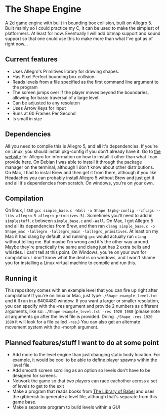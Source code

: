 # The Shape Engine
A 2d game engine with built in bounding box collision, built on Allegro 5.
Built mainly so I could practice my C, it can be used to make the simplest of platformers. At least for now. Eventually I will add bitmap support and sound support so that one could use this to make more than what I've got as of right now...

## Current features
* Uses Allegro's Primitives library for drawing shapes.
* Has Pixel Perfect bounding box collision.
* Reads levels from a file specified as the first command line argument to the program
* The screen jumps over if the player moves beyond the boundaries, allowing for basic traversal of a large level.
* Can be adjusted to any resoluton
* Uses Arrow Keys for input
* Runs at 60 Frames Per Second
* Is small in size

## Dependencies
All you need to compile this is Allegro 5, and all it's dependencies. If you're on Linux, you should install pkg-config if you don't already have it. Go to [the website](liballeg.org) for Allegro for information on how to install it other than what I can provide here. On Debian I was able to install it through the package manager on the terminal, although I don't know about other distributions. On Mac, I had to instal Brew and then get it from there, although if you like Headaches you can probably install Allegro 5 without Brew and just get it and all it's dependencies from scratch. On windows, you're on your own.

## Compilation
On linux, I ran `gcc simple_base.c -Wall -o Shape $(pkg-config --cflags --libs allegro-5 allegro_primitives-5)`. Sometimes you'll need to add in `simplestuff.c` between `simple_base.c` and `-Wall`.
On Mac, I got Allegro 5 and all its dependencies from Brew, and then ran `clang simple_base.c -o Shape_mac -lallegro -lallegro_main -lallegro_primitives`. At least on my Mac it had clang by default, and running `gcc` would actually run `clang` without telling me. But maybe I'm wrong and it's the other way around. Maybe they're practically the same and clang just has 2 extra bells and whistles. I can't tell at this point.
On Windows, you're on your own for compilation. I don't know what the deal is on windows, and I won't shame you for installing a Linux virtual machine to compile and run this.

## Running it
This repository comes with an example level that you can fire up right after compilation! If you're on linux or Mac, just type `./Shape example_level.txt` and it'll run in a 640X480 window. If you want a larger or smaller resolution, you can specify with the -res argument and provide 2 numbers as different arguments, like so:
`./Shape example_level.txt -res 1920 1080` (please note all arguments go after the level file is provided. Doing `./Shape -res 1920 1080` it will look for a file called `-res`.)
You can also get an alternate movement system with the -morph argument.

## Planned features/stuff I want to do at some point
* Add more to the level engine than just changing static body location. For example, it would be cool to be able to define player spawns within the level file.
* Add smooth screen scrolling as an option so levels don't have to be designed for screens.
* Network the game so that two players can race eachother across a set of levels to get to the exit
* Make a program that reads books from [The Library of Babel](http://www.libraryofbabel.info) and uses the gibberish to generate a level file, although that's separate from this game base. 
* Make a separate program to build levels within a GUI
